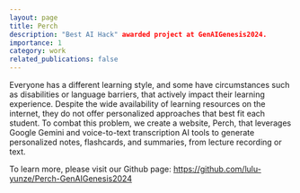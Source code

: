 ```yaml
---
layout: page
title: Perch
description: "Best AI Hack" awarded project at GenAIGenesis2024.
importance: 1
category: work
related_publications: false
---
```


Everyone has a different learning style, and some have circumstances such as disabilities or language barriers, that actively impact their learning experience. Despite the wide availability of learning resources on the internet, they do not offer personalized approaches that best fit each student. To combat this problem, we create a website, Perch, that leverages Google Gemini and voice-to-text transcription AI tools to generate personalized notes, flashcards, and summaries, from lecture recording or text.

To learn more, please visit our Github page: https://github.com/lulu-yunze/Perch-GenAIGenesis2024